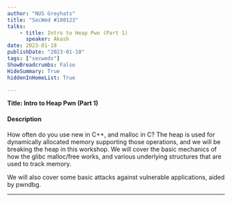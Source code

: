 ```yaml
---
author: "NUS Greyhats"
title: "SecWed #180123"
talks:
    - title: Intro to Heap Pwn (Part 1)
      speaker: Akash
date: 2023-01-18
publishDate: "2023-01-18"
tags: ["secweds"]
ShowBreadcrumbs: False
HideSummary: True
hiddenInHomeList: True

---
```


**Title: Intro to Heap Pwn (Part 1)**

#### Description
How often do you use new in C++, and malloc in C? The heap is used for dynamically allocated memory supporting those operations, and we will be breaking the heap in this workshop. We will cover the basic mechanics of how the glibc malloc/free works, and various underlying structures that are used to track memory.

We will also cover some basic attacks against vulnerable applications, aided by pwndbg.

----

